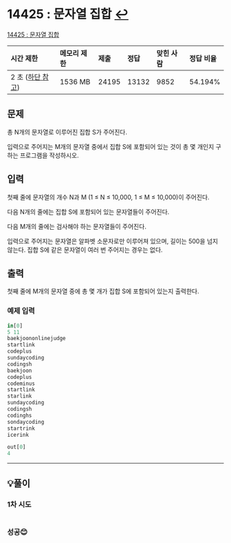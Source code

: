 # 14425 : 문자열 집합 [↩](../../acmicpc)

[14425 : 문자열 집합](https://www.acmicpc.net/problem/14425)

| 시간 제한                                                  | 메모리 제한 | 제출  | 정답  | 맞힌 사람 | 정답 비율 |
| :--------------------------------------------------------- | :---------- | :---- | :---- | :-------- | :-------- |
| 2 초 ([하단 참고](https://www.acmicpc.net/problem/14425#)) | 1536 MB     | 24195 | 13132 | 9852      | 54.194%   |

## 문제

총 N개의 문자열로 이루어진 집합 S가 주어진다.

입력으로 주어지는 M개의 문자열 중에서 집합 S에 포함되어 있는 것이 총 몇 개인지 구하는 프로그램을 작성하시오.

## 입력

첫째 줄에 문자열의 개수 N과 M (1 ≤ N ≤ 10,000, 1 ≤ M ≤ 10,000)이 주어진다. 

다음 N개의 줄에는 집합 S에 포함되어 있는 문자열들이 주어진다.

다음 M개의 줄에는 검사해야 하는 문자열들이 주어진다.

입력으로 주어지는 문자열은 알파벳 소문자로만 이루어져 있으며, 길이는 500을 넘지 않는다. 집합 S에 같은 문자열이 여러 번 주어지는 경우는 없다.

## 출력

첫째 줄에 M개의 문자열 중에 총 몇 개가 집합 S에 포함되어 있는지 출력한다.

### 예제 입력

```python
in[0]
5 11
baekjoononlinejudge
startlink
codeplus
sundaycoding
codingsh
baekjoon
codeplus
codeminus
startlink
starlink
sundaycoding
codingsh
codinghs
sondaycoding
startrink
icerink

out[0]
4
```

---

## 💡풀이

### 1차 시도

```python

```

### 성공😊


